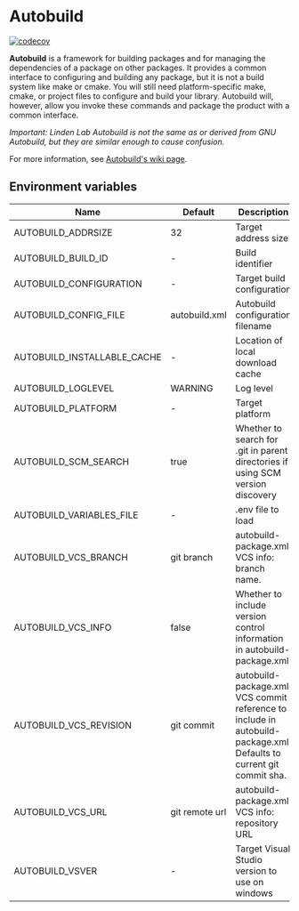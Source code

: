 # Autobuild

[![codecov](https://codecov.io/gh/secondlife/autobuild/branch/main/graph/badge.svg?token=8GBLMAFDIN)](https://codecov.io/gh/secondlife/autobuild)

**Autobuild** is a framework for building packages and for managing the
dependencies of a package on other packages. It provides a common
interface to configuring and building any package, but it is not a
build system like make or cmake. You will still need platform-specific
make, cmake, or project files to configure and build your
library. Autobuild will, however, allow you invoke these commands and
package the product with a common interface.

*Important: Linden Lab Autobuild is not the same as or derived from GNU
Autobuild, but they are similar enough to cause confusion.*

For more information, see [Autobuild's wiki page][wiki].

[wiki]: https://wiki.secondlife.com/wiki/Autobuild

## Environment variables

| Name | Default | Description |
|-|-|-|
| AUTOBUILD_ADDRSIZE | 32 | Target address size |
| AUTOBUILD_BUILD_ID | - | Build identifier |
| AUTOBUILD_CONFIGURATION | - | Target build configuration |
| AUTOBUILD_CONFIG_FILE | autobuild.xml | Autobuild configuration filename |
| AUTOBUILD_INSTALLABLE_CACHE | - | Location of local download cache |
| AUTOBUILD_LOGLEVEL | WARNING | Log level |
| AUTOBUILD_PLATFORM | - | Target platform |
| AUTOBUILD_SCM_SEARCH | true | Whether to search for .git in parent directories if using SCM version discovery |
| AUTOBUILD_VARIABLES_FILE | - | .env file to load |
| AUTOBUILD_VCS_BRANCH | git branch | autobuild-package.xml VCS info: branch name.  |
| AUTOBUILD_VCS_INFO | false | Whether to include version control information in autobuild-package.xml |
| AUTOBUILD_VCS_REVISION | git commit | autobuild-package.xml VCS commit reference to include in autobuild-package.xml. Defaults to current git commit sha. |
| AUTOBUILD_VCS_URL | git remote url | autobuild-package.xml VCS info: repository URL |
| AUTOBUILD_VSVER | - | Target Visual Studio version to use on windows |
